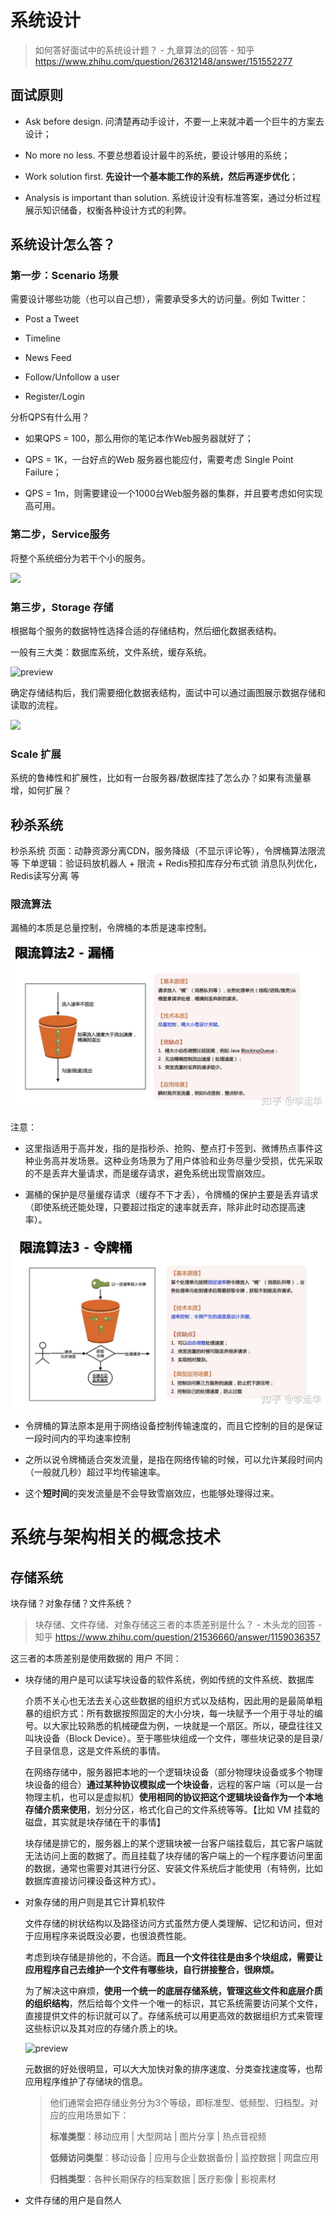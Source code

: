 # 系统设计

> 如何答好面试中的系统设计题？ - 九章算法的回答 - 知乎 https://www.zhihu.com/question/26312148/answer/151552277

## 面试原则

+ Ask before design. 问清楚再动手设计，不要一上来就冲着一个巨牛的方案去设计；

+ No more no less. 不要总想着设计最牛的系统，要设计够用的系统；

+ Work solution first. **先设计一个基本能工作的系统，然后再逐步优化**；

+ Analysis is important than solution. 系统设计没有标准答案，通过分析过程展示知识储备，权衡各种设计方式的利弊。

## 系统设计怎么答？

### 第一步：Scenario 场景

需要设计哪些功能（也可以自己想），需要承受多大的访问量。例如 Twitter：

+ Post a Tweet

+ Timeline

+ News Feed

+ Follow/Unfollow a user

+ Register/Login

分析QPS有什么用？

+ 如果QPS = 100，那么用你的笔记本作Web服务器就好了；

+ QPS = 1K，一台好点的Web 服务器也能应付，需要考虑 Single Point Failure；

+ QPS = 1m，则需要建设一个1000台Web服务器的集群，并且要考虑如何实现高可用。

### 第二步，Service服务

将整个系统细分为若干个小的服务。

![](https://pica.zhimg.com/80/v2-6e94502ebcdfa365216faa12aed65b0a_1440w.jpg?source=1940ef5c)

### 第三步，Storage 存储

根据每个服务的数据特性选择合适的存储结构，然后细化数据表结构。

一般有三大类：数据库系统，文件系统，缓存系统。

![preview](https://pic2.zhimg.com/v2-13cab4d5f56e3ecb682c351c0eb4a24b_r.jpg?source=1940ef5c)

确定存储结构后，我们需要细化数据表结构，面试中可以通过画图展示数据存储和读取的流程。

![](https://pic3.zhimg.com/80/v2-322354d950ea7ba857582b24ac150ddf_1440w.jpg?source=1940ef5c)

### Scale 扩展

系统的鲁棒性和扩展性，比如有一台服务器/数据库挂了怎么办？如果有流量暴增，如何扩展？

## 秒杀系统

秒杀系统
页面：动静资源分离CDN，服务降级（不显示评论等），令牌桶算法限流等
下单逻辑：验证码放机器人 + 限流 + Redis预扣库存分布式锁
消息队列优化，Redis读写分离 等

### 限流算法

漏桶的本质是总量控制，令牌桶的本质是速率控制。

![](../../assets/2022-08-04-23-03-23-image.png)

注意：

+ 这里指适用于高并发，指的是指秒杀、抢购、整点打卡签到、微博热点事件这种业务高并发场景。这种业务场景为了用户体验和业务尽量少受损，优先采取的不是丢弃大量请求，而是缓存请求，避免系统出现雪崩效应。

+ 漏桶的保护是尽量缓存请求（缓存不下才丢），令牌桶的保护主要是丢弃请求（即使系统还能处理，只要超过指定的速率就丢弃，除非此时动态提高速率）。

![](../../assets/2022-08-04-23-03-32-image.png)

+ 令牌桶的算法原本是用于网络设备控制传输速度的，而且它控制的目的是保证一段时间内的平均速率控制

+ 之所以说令牌桶适合突发流量，是指在网络传输的时候，可以允许某段时间内（一般就几秒）超过平均传输速率。

+ 这个**短时间**的突发流量是不会导致雪崩效应，也能够处理得过来。



# 系统与架构相关的概念技术

## 存储系统

块存储？对象存储？文件系统？

> 块存储、文件存储、对象存储这三者的本质差别是什么？ - 木头龙的回答 - 知乎
> https://www.zhihu.com/question/21536660/answer/1159036357

这三者的本质差别是使用数据的 用户 不同：

+ 块存储的用户是可以读写块设备的软件系统，例如传统的文件系统、数据库
  
  介质不关心也无法去关心这些数据的组织方式以及结构，因此用的是最简单粗暴的组织方式：所有数据按照固定的大小分块，每一块赋予一个用于寻址的编号。以大家比较熟悉的机械硬盘为例，一块就是一个扇区。所以，硬盘往往又叫块设备（Block Device）。至于哪些块组成一个文件，哪些块记录的是目录/子目录信息，这是文件系统的事情。
  
  在网络存储中，服务器把本地的一个逻辑块设备（部分物理块设备或多个物理块设备的组合）**通过某种协议模拟成一个块设备**，远程的客户端（可以是一台物理主机，也可以是虚拟机）**使用相同的协议把这个逻辑块设备作为一个本地存储介质来使用**，划分分区，格式化自己的文件系统等等。【比如 VM 挂载的磁盘，其实就是块存储在干的事情】
  
  块存储是排它的，服务器上的某个逻辑块被一台客户端挂载后，其它客户端就无法访问上面的数据了。而且挂载了块存储的客户端上的一个程序要访问里面的数据，通常也需要对其进行分区、安装文件系统后才能使用（有特例，比如数据库直接访问裸设备这种方式）。

+ 对象存储的用户则是其它计算机软件
  
  文件存储的树状结构以及路径访问方式虽然方便人类理解、记忆和访问，但对于应用程序来说既没必要，也很浪费性能。
  
  考虑到块存储是排他的，不合适。**而且一个文件往往是由多个块组成，需要让应用程序自己去维护一个文件有哪些块，自行拼接整合，很麻烦。**
  
  为了解决这中麻烦，**使用一个统一的底层存储系统，管理这些文件和底层介质的组织结构**，然后给每个文件一个唯一的标识，其它系统需要访问某个文件，直接提供文件的标识就可以了。存储系统可以用更高效的数据组织方式来管理这些标识以及其对应的存储介质上的块。
  
  ![preview](https://pic3.zhimg.com/v2-f134ef94d5d5ed32361cac09c997f64e_r.jpg)
  
  元数据的好处很明显，可以大大加快对象的排序速度、分类查找速度等，也帮应用程序维护了存储块的信息。
  
  > 他们通常会把存储业务分为3个等级，即标准型、低频型、归档型。对应的应用场景如下：  
  > 
  > **标准类型**：移动应用 | 大型网站 | 图片分享 | 热点音视频
  > 
  > **低频访问类型**：移动设备 | 应用与企业数据备份 | 监控数据 | 网盘应用
  > 
  > **归档类型**：各种长期保存的档案数据 | 医疗影像 | 影视素材

+ 文件存储的用户是自然人

